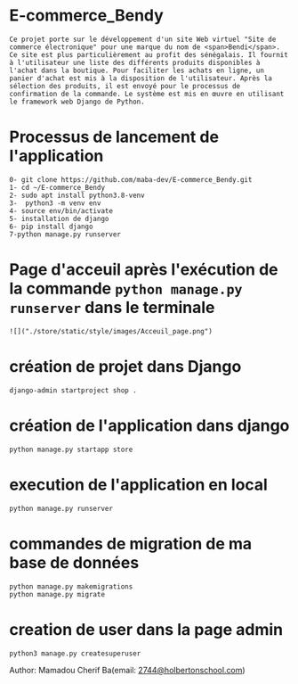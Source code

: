 # E-commerce_Bendy
    Ce projet porte sur le développement d'un site Web virtuel "Site de commerce électronique" pour une marque du nom de <span>Bendi</span>. Ce site est plus particulièrement au profit des sénégalais. Il fournit à l'utilisateur une liste des différents produits disponibles à l'achat dans la boutique. Pour faciliter les achats en ligne, un panier d'achat est mis à la disposition de l'utilisateur. Après la sélection des produits, il est envoyé pour le processus de confirmation de la commande. Le système est mis en œuvre en utilisant le framework web Django de Python.

# Processus de lancement de l'application
    0- git clone https://github.com/maba-dev/E-commerce_Bendy.git
    1- cd ~/E-commerce_Bendy
    2- sudo apt install python3.8-venv
    3-  python3 -m venv env
    4- source env/bin/activate
    5- installation de django
    6- pip install django
    7-python manage.py runserver

# Page d'acceuil après l'exécution de la commande ``python manage.py runserver`` dans le terminale

    ![]("./store/static/style/images/Acceuil_page.png")

# création de projet dans Django
    django-admin startproject shop .
# création de l'application dans django
    python manage.py startapp store
# execution de l'application en local
    python manage.py runserver

# commandes de migration de ma base de données
    python manage.py makemigrations
    python manage.py migrate
# creation de user dans la page admin
    python3 manage.py createsuperuser


Author: Mamadou Cherif Ba(email: 2744@holbertonschool.com)